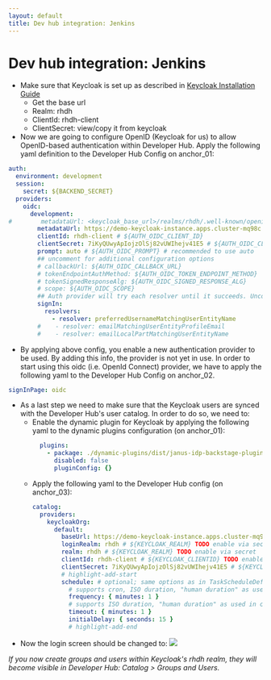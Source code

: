 ```yaml
---
layout: default
title: Dev hub integration: Jenkins
---
```


# Dev hub integration: Jenkins

* Make sure that Keycloak is set up as described in [Keycloak Installation Guide](https://maarten-vandeperre.github.io/developer-hub-documentation/keycloak/infra_setup_keycloak.html)
    * Get the base url
    * Realm: rhdh
    * ClientId: rhdh-client
    * ClientSecret: view/copy it from keycloak
* Now we are going to configure OpenID (Keycloak for us) to allow OpenID-based authentication
  within Developer Hub. Apply the following yaml definition to the Developer Hub Config on anchor_01:
```yaml
auth:
  environment: development
  session:
    secret: ${BACKEND_SECRET}
  providers:
    oidc:
      development:
#        metadataUrl: <keycloak_base_url>/realms/rhdh/.well-known/openid-configuration # ${AUTH_OIDC_METADATA_URL}
        metadataUrl: https://demo-keycloak-instance.apps.cluster-mq98c.mq98c.sandbox870.opentlc.com/realms/rhdh/.well-known/openid-configuration # ${AUTH_OIDC_METADATA_URL}
        clientId: rhdh-client # ${AUTH_OIDC_CLIENT_ID}
        clientSecret: 7iKyQUwyApIojzOlSj82vUWIhejv41E5 # ${AUTH_OIDC_CLIENT_SECRET}
        prompt: auto # ${AUTH_OIDC_PROMPT} # recommended to use auto
        ## uncomment for additional configuration options
        # callbackUrl: ${AUTH_OIDC_CALLBACK_URL}
        # tokenEndpointAuthMethod: ${AUTH_OIDC_TOKEN_ENDPOINT_METHOD}
        # tokenSignedResponseAlg: ${AUTH_OIDC_SIGNED_RESPONSE_ALG}
        # scope: ${AUTH_OIDC_SCOPE}
        ## Auth provider will try each resolver until it succeeds. Uncomment the resolvers you want to use to override the default resolver: `emailLocalPartMatchingUserEntityName`
        signIn:
          resolvers:
            - resolver: preferredUsernameMatchingUserEntityName
        #    - resolver: emailMatchingUserEntityProfileEmail
        #    - resolver: emailLocalPartMatchingUserEntityName
```
* By applying above config, you enable a new authentication provider to be used. By adding this info, the provider is not yet in use.
  In order to start using this oidc (i.e. OpenId Connect) provider, we have to apply the following yaml to the Developer Hub Config on anchor_02.
```yaml
signInPage: oidc  
```
* As a last step we need to make sure that the Keycloak users are synced with the Developer Hub's user catalog. In order to do so,
  we need to:
  * Enable the dynamic plugin for Keycloak by applying the following yaml to the dynamic plugins configuration (on anchor_01):
    ```yaml
      plugins:
        - package: ./dynamic-plugins/dist/janus-idp-backstage-plugin-keycloak-backend-dynamic
          disabled: false
          pluginConfig: {}
    ```
  * Apply the following yaml to the Developer Hub config (on anchor_03):
    ```yaml
    catalog:
      providers:
        keycloakOrg:
          default:
            baseUrl: https://demo-keycloak-instance.apps.cluster-mq98c.mq98c.sandbox870.opentlc.com
            loginRealm: rhdh # ${KEYCLOAK_REALM} TODO enable via secret
            realm: rhdh # ${KEYCLOAK_REALM} TODO enable via secret
            clientId: rhdh-client # ${KEYCLOAK_CLIENTID} TODO enable via secret
            clientSecret: 7iKyQUwyApIojzOlSj82vUWIhejv41E5 # ${KEYCLOAK_CLIENTSECRET} TODO enable via secret
            # highlight-add-start
            schedule: # optional; same options as in TaskScheduleDefinition
              # supports cron, ISO duration, "human duration" as used in code
              frequency: { minutes: 1 }
              # supports ISO duration, "human duration" as used in code
              timeout: { minutes: 1 }
              initialDelay: { seconds: 15 }
              # highlight-add-end
    ```
* Now the login screen should be changed to:
  <img src="https://raw.githubusercontent.com/maarten-vandeperre/developer-hub-documentation/argo/images/login_screen_2.png">

_If you now create groups and users within Keycloak's rhdh realm, they will
become visible in Developer Hub: Catalog > Groups and Users._